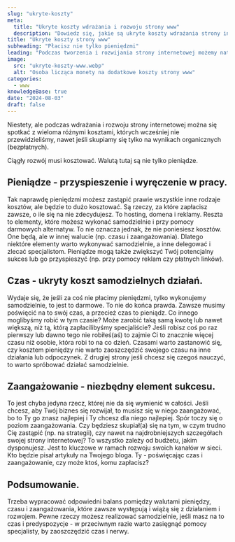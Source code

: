 ```yaml
---
slug: "ukryte-koszty"
meta:
  title: "Ukryte koszty wdrażania i rozwoju strony www"
  description: "Dowiedz się, jakie są ukryte koszty wdrażania strony internetowej, realizując pewne elementy samodzielnie. Czym płacisz?"
title: "Ukryte koszty strony www"
subheading: "Płacisz nie tylko pieniędzmi"
leading: "Podczas tworzenia i rozwijania strony internetowej możemy natknąć się na wiele niespodziewanych kosztów. Nawet jeśli skupiamy się na wynikach organicznych, istotne jest, aby zrozumieć, jakie są realne koszty i jak nimi zarządzać, aby efektywnie wykorzystać dostępne zasoby."
image:
  src: "ukryte-koszty-www.webp"
  alt: "Osoba licząca monety na dodatkowe koszty strony www"
categories:
  - www
knowledgeBase: true
date: "2024-08-03"
draft: false
---
```


Niestety, ale podczas wdrażania i rozwoju strony internetowej można się spotkać z wieloma różnymi kosztami, których wcześniej nie przewidzieliśmy, nawet jeśli skupiamy się tylko na wynikach organicznych (bezpłatnych).

Ciągły rozwój musi kosztować. Walutą tutaj są nie tylko pieniądze.

## Pieniądze - przyspieszenie i wyręczenie w pracy.

Tak naprawdę pieniędzmi możesz zastąpić prawie wszystkie inne rodzaje kosztów, ale będzie to dużo kosztować. Są rzeczy, za które zapłacisz zawsze, o ile się na nie zdecydujesz. To hosting, domena i reklamy. Reszta to elementy, które możesz wykonać samodzielnie i przy pomocy darmowych alternatyw. To nie oznacza jednak, że nie poniesiesz kosztów. One będą, ale w innej walucie (np. czasu i zaangażowania). Dlatego niektóre elementy warto wykonywać samodzielnie, a inne delegować i zlecać specjalistom. Pieniądze mogą także zwiększyć Twój potencjalny sukces lub go przyspieszyć (np. przy pomocy reklam czy płatnych linków).

## Czas - ukryty koszt samodzielnych działań.

Wydaje się, że jeśli za coś nie płacimy pieniędzmi, tylko wykonujemy samodzielnie, to jest to darmowe. To nie do końca prawda. Zawsze musimy poświęcić na to swój czas, a przecież czas to pieniądz. Co innego moglibyśmy robić w tym czasie? Może zarobić taką samą kwotę lub nawet większą, niż tą, którą zapłacilibyśmy specjaliście? Jeśli robisz coś po raz pierwszy lub dawno tego nie robiłeś(aś) to zajmie Ci to znacznie więcej czasu niż osobie, która robi to na co dzień. Czasami warto zastanowić się, czy kosztem pieniędzy nie warto zaoszczędzić swojego czasu na inne działania lub odpoczynek. Z drugiej strony jeśli chcesz się czegoś nauczyć, to warto spróbować działać samodzielnie.

## Zaangażowanie - niezbędny element sukcesu.

To jest chyba jedyna rzecz, której nie da się wymienić w całości. Jeśli chcesz, aby Twój biznes się rozwijał, to musisz się w niego zaangażować, bo to Ty go znasz najlepiej i Ty chcesz dla niego najlepiej. Spór toczy się o poziom zaangażowania. Czy będziesz skupiał(a) się na tym, w czym trudno Cię zastąpić (np. na strategii), czy nawet na najdrobniejszych szczegółach swojej strony internetowej? To wszystko zależy od budżetu, jakim dysponujesz. Jest to kluczowe w ramach rozwoju swoich kanałów w sieci. Kto będzie pisał artykuły na Twojego bloga. Ty - poświęcając czas i zaangażowanie, czy może ktoś, komu zapłacisz?

## Podsumowanie.

Trzeba wypracować odpowiedni balans pomiędzy walutami pieniędzy, czasu i zaangażowania, które zawsze występują i wiążą się z działaniem i rozwojem. Pewne rzeczy możesz realizować samodzielnie, jeśli masz na to czas i predyspozycje - w przeciwnym razie warto zasięgnąć pomocy specjalisty, by zaoszczędzić czas i nerwy.
